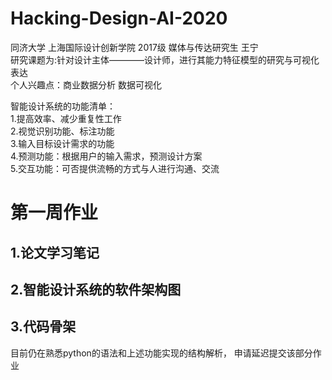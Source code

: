 # Hacking-Design-AI-2020
同济大学 上海国际设计创新学院 2017级 媒体与传达研究生 王宁  
研究课题为:针对设计主体————设计师，进行其能力特征模型的研究与可视化表达  
个人兴趣点：商业数据分析 数据可视化  

智能设计系统的功能清单：   
1.提高效率、减少重复性工作  
2.视觉识别功能、标注功能  
3.输入目标设计需求的功能  
4.预测功能：根据用户的输入需求，预测设计方案  
5.交互功能：可否提供流畅的方式与人进行沟通、交流    

# 第一周作业
## 1.论文学习笔记

## 2.智能设计系统的软件架构图

## 3.代码骨架
目前仍在熟悉python的语法和上述功能实现的结构解析，
申请延迟提交该部分作业
